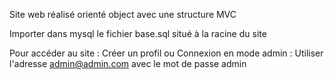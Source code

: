 Site web réalisé orienté object avec une structure MVC

Importer dans mysql le fichier base.sql situé à la racine du site

Pour accéder au site : 
Créer un profil 
ou
Connexion en mode admin : Utiliser l'adresse admin@admin.com avec le mot de passe admin
